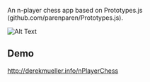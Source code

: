 
An n-player chess app based on Prototypes.js (github.com/parenparen/Prototypes.js).

![Alt Text](https://github.com/parenparen/nplayerchess/raw/master/demo.gif)

## Demo 

http://derekmueller.info/nPlayerChess

